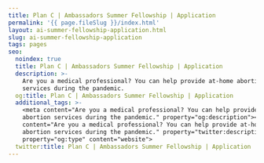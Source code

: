 ```yaml
---
title: Plan C | Ambassadors Summer Fellowship | Application
permalink: '{{ page.fileSlug }}/index.html'
layout: ai-summer-fellowship-application.html
slug: ai-summer-fellowship-application
tags: pages
seo:
  noindex: true
  title: Plan C | Ambassadors Summer Fellowship | Application
  description: >-
    Are you a medical professional? You can help provide at-home abortion
    services during the pandemic.
  og:title: Plan C | Ambassadors Summer Fellowship | Application
  additional_tags: >-
    <meta content="Are you a medical professional? You can help provide at-home
    abortion services during the pandemic." property="og:description"><meta
    content="Are you a medical professional? You can help provide at-home
    abortion services during the pandemic." property="twitter:description"><meta
    property="og:type" content="website">
  twitter:title: Plan C | Ambassadors Summer Fellowship | Application
---
```



